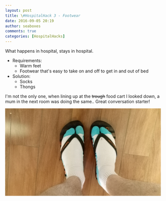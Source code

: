 ```yaml
---
layout: post
title: \#HospitalHack 3 - Footwear
date: 2016-09-05 20:19
author: seaboxes
comments: true
categories: [HospitalHacks]
---
```

What happens in hospital, stays in hospital.
<ul>
	<li>Requirements:
<ul>
	<li>Warm feet</li>
	<li>Footwear that's easy to take on and off to get in and out of bed</li>
</ul>
</li>
	<li>Solution:
<ul>
	<li>Socks</li>
	<li>Thongs</li>
</ul>
</li>
</ul>
I'm not the only one, when lining up at the <del>trough</del> food cart I looked down, a mum in the next room was doing the same.. Great conversation starter!

![Image of socks in thongs](/assets/img/posts/feet.jpg "Thong with socks")

&nbsp;
